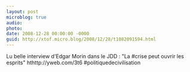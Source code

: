 ```yaml
---
layout: post
microblog: true
audio: 
photo: 
date: 2008-12-28 00:00:00 -0000
guid: http://xtof.micro.blog/2008/12/28/t1082091594.html
---
```

Lu belle interview d'Edgar Morin dans le JDD : "La #crise peut ouvrir les esprits" hthttp://yweb.com/3t6 #politiquedecivilisation
